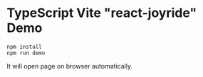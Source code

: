 TypeScript Vite "react-joyride" Demo
===========================

```
npm install
npm run demo
```

It will open page on browser automatically.
